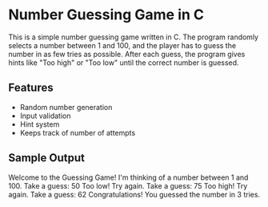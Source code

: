 # Number Guessing Game in C

This is a simple number guessing game written in C. The program randomly selects a number between 1 and 100, and the player has to guess the number in as few tries as possible. After each guess, the program gives hints like "Too high" or "Too low" until the correct number is guessed.

## Features

- Random number generation
- Input validation
- Hint system
- Keeps track of number of attempts

## Sample Output
Welcome to the Guessing Game!
I'm thinking of a number between 1 and 100.
Take a guess: 50
Too low! Try again.
Take a guess: 75
Too high! Try again.
Take a guess: 62
Congratulations! You guessed the number in 3 tries.

